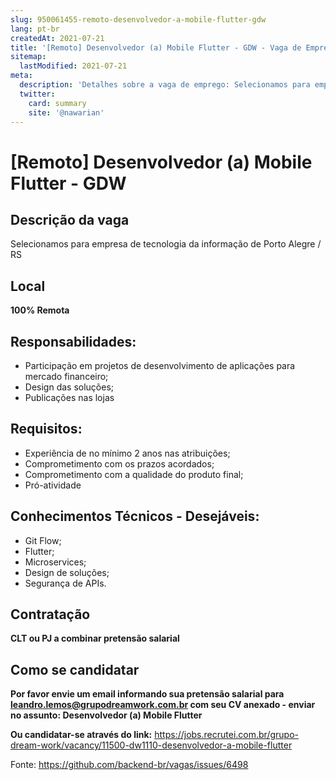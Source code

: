 ```yaml
---
slug: 950061455-remoto-desenvolvedor-a-mobile-flutter-gdw
lang: pt-br
createdAt: 2021-07-21
title: '[Remoto] Desenvolvedor (a) Mobile Flutter - GDW - Vaga de Emprego'
sitemap:
  lastModified: 2021-07-21
meta:
  description: 'Detalhes sobre a vaga de emprego: Selecionamos para empresa de tecnologia da informação de Porto Alegre / RS'
  twitter:
    card: summary
    site: '@nawarian'
---
```


# [Remoto] Desenvolvedor (a) Mobile Flutter - GDW

## Descrição da vaga

Selecionamos para empresa de tecnologia da informação de Porto Alegre / RS

## Local
**100% Remota**

## Responsabilidades:

- Participação em projetos de desenvolvimento de aplicações para mercado financeiro;
- Design das soluções;
- Publicações nas lojas

## Requisitos:

- Experiência de no mínimo 2 anos nas atribuições;
- Comprometimento com os prazos acordados;
- Comprometimento com a qualidade do produto final;
- Pró-atividade

## Conhecimentos Técnicos - Desejáveis:

- Git Flow;
- Flutter;
- Microservices;
- Design de soluções;
- Segurança de APIs.

## Contratação

**CLT ou PJ a combinar pretensão salarial**

## Como se candidatar

**Por favor envie um email informando sua pretensão salarial para leandro.lemos@grupodreamwork.com.br com seu CV anexado - enviar no assunto: Desenvolvedor (a) Mobile Flutter**

**Ou candidatar-se através do link:** https://jobs.recrutei.com.br/grupo-dream-work/vacancy/11500-dw1110-desenvolvedor-a-mobile-flutter

Fonte: https://github.com/backend-br/vagas/issues/6498
